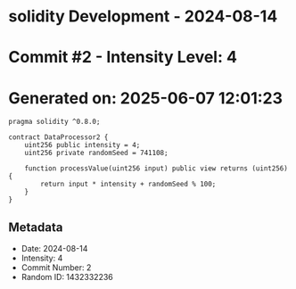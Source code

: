 ﻿# solidity Development - 2024-08-14
# Commit #2 - Intensity Level: 4
# Generated on: 2025-06-07 12:01:23
```solidity
pragma solidity ^0.8.0;

contract DataProcessor2 {
    uint256 public intensity = 4;
    uint256 private randomSeed = 741108;

    function processValue(uint256 input) public view returns (uint256) {
        return input * intensity + randomSeed % 100;
    }
}
```
## Metadata
- Date: 2024-08-14
- Intensity: 4
- Commit Number: 2
- Random ID: 1432332236
